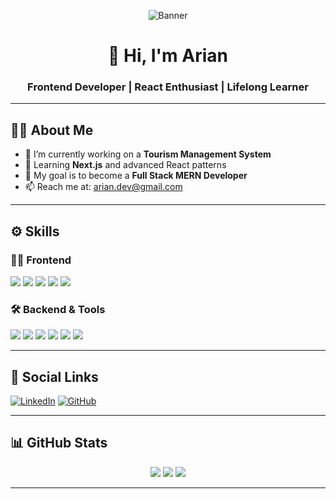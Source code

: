 <!-- Banner -->
<p align="center">
  <img src="https://your-image-link.com/banner.png" alt="Banner" />
</p>

<h1 align="center">👋 Hi, I'm Arian</h1>
<h3 align="center">Frontend Developer | React Enthusiast | Lifelong Learner</h3>

---

## 🧑‍💻 About Me

- 🚀 I’m currently working on a **Tourism Management System**
- 🌱 Learning **Next.js** and advanced React patterns
- 🎯 My goal is to become a **Full Stack MERN Developer**
- 📫 Reach me at: arian.dev@gmail.com

---

## ⚙️ Skills

### 👨‍🎨 Frontend
<p align="left">
  <img src="https://img.shields.io/badge/React-blue?logo=react" />
  <img src="https://img.shields.io/badge/TailwindCSS-06B6D4?logo=tailwindcss" />
  <img src="https://img.shields.io/badge/HTML5-E34F26?logo=html5&logoColor=white" />
  <img src="https://img.shields.io/badge/CSS3-1572B6?logo=css3&logoColor=white" />
  <img src="https://img.shields.io/badge/JavaScript-F7DF1E?logo=javascript&logoColor=black" />
</p>

### 🛠️ Backend & Tools
<p align="left">
  <img src="https://img.shields.io/badge/Node.js-339933?logo=nodedotjs&logoColor=white" />
  <img src="https://img.shields.io/badge/Express.js-000000?logo=express&logoColor=white" />
  <img src="https://img.shields.io/badge/MongoDB-47A248?logo=mongodb&logoColor=white" />
  <img src="https://img.shields.io/badge/Firebase-FFCA28?logo=firebase&logoColor=black" />
  <img src="https://img.shields.io/badge/Vercel-000000?logo=vercel&logoColor=white" />
  <img src="https://img.shields.io/badge/GitHub-181717?logo=github&logoColor=white" />
</p>

---

## 🔗 Social Links

[![LinkedIn](https://img.shields.io/badge/LinkedIn-blue?logo=linkedin&logoColor=white)](https://linkedin.com/in/yourname)
[![GitHub](https://img.shields.io/badge/GitHub-000?logo=github&logoColor=white)](https://github.com/yourusername)

---

## 📊 GitHub Stats

<p align="center">
  <img src="https://github-readme-stats.vercel.app/api?username=yourusername&show_icons=true&theme=react" />
  <img src="https://github-readme-streak-stats.herokuapp.com/?user=yourusername&theme=react" />
  <img src="https://github-readme-stats.vercel.app/api/top-langs/?username=yourusername&layout=compact&theme=react" />
</p>

---
